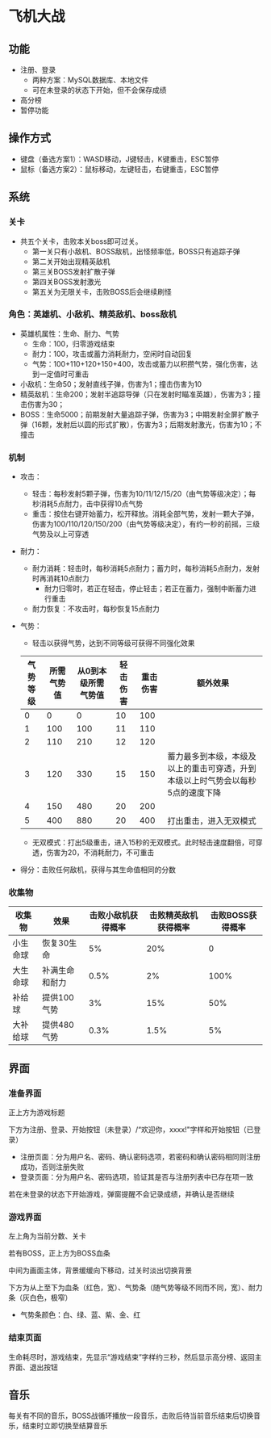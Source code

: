 # 飞机大战

## 功能

- 注册、登录
  - 两种方案：MySQL数据库、本地文件
  - 可在未登录的状态下开始，但不会保存成绩
- 高分榜
- 暂停功能

## 操作方式

- 键盘（备选方案1）：WASD移动，J键轻击，K键重击，ESC暂停
- 鼠标（备选方案2）：鼠标移动，左键轻击，右键重击，ESC暂停

## 系统

### 关卡

- 共五个关卡，击败本关boss即可过关。
  - 第一关只有小敌机、BOSS敌机，出怪频率低，BOSS只有追踪子弹
  - 第二关开始出现精英敌机
  - 第三关BOSS发射扩散子弹
  - 第四关BOSS发射激光
  - 第五关为无限关卡，击败BOSS后会继续刷怪

### 角色：英雄机、小敌机、精英敌机、boss敌机

- 英雄机属性：生命、耐力、气势
  - 生命：100，归零游戏结束
  - 耐力：100，攻击或蓄力消耗耐力，空闲时自动回复
  - 气势：100+110+120+150+400，攻击或蓄力以积攒气势，强化伤害，达到一定值时可重击
- 小敌机：生命50；发射直线子弹，伤害为1；撞击伤害为10
- 精英敌机：生命200；发射半追踪导弹（只在发射时瞄准英雄），伤害为3；撞击伤害为30；
- BOSS：生命5000；前期发射大量追踪子弹，伤害为3；中期发射全屏扩散子弹（16颗，发射后以圆的形式扩散），伤害为3；后期发射激光，伤害为10；不撞击

### 机制

- 攻击：

  - 轻击：每秒发射5颗子弹，伤害为10/11/12/15/20（由气势等级决定）；每秒消耗5点耐力，击中获得10点气势
  - 重击：按住右键开始蓄力，松开释放。消耗全部气势，发射一颗大子弹，伤害为100/110/120/150/200（由气势等级决定），有约一秒的前摇，三级气势及以上可穿透
- 耐力：

  - 耐力消耗：轻击时，每秒消耗5点耐力；蓄力时，每秒消耗5点耐力，发射时再消耗10点耐力
    - 耐力归零时，若正在轻击，停止轻击；若正在蓄力，强制中断蓄力进行重击
  - 耐力恢复：不攻击时，每秒恢复15点耐力
- 气势：

  - 轻击以获得气势，达到不同等级可获得不同强化效果

  | 气势等级 | 所需气势值 | 从0到本级所需气势值 | 轻击伤害 | 重击伤害 | 额外效果                                                                        |
  | -------- | ---------- | ------------------- | -------- | -------- | ------------------------------------------------------------------------------- |
  | 0        | 0          | 0                   | 10       | 100      |                                                                                 |
  | 1        | 100        | 100                 | 11       | 110      |                                                                                 |
  | 2        | 110        | 210                 | 12       | 120      |                                                                                 |
  | 3        | 120        | 330                 | 15       | 150      | 蓄力最多到本级，本级及以上的重击可穿透，升到本级以上时气势会以每秒5点的速度下降 |
  | 4        | 150        | 480                 | 20       | 200      |                                                                                 |
  | 5        | 400        | 880                 | 20       | 400      | 打出重击，进入无双模式                                                          |


  - 无双模式：打出5级重击，进入15秒的无双模式。此时轻击速度翻倍，可穿透，伤害为20，不消耗耐力，不可重击
- 得分：击败任何敌机，获得与其生命值相同的分数

### 收集物

| 收集物   | 效果           | 击败小敌机获得概率 | 击败精英敌机获得概率 | 击败BOSS获得概率 |
| -------- | -------------- | ------------------ | -------------------- | ---------------- |
| 小生命球 | 恢复30生命     | 5%                 | 20%                  | 0                |
| 大生命球 | 补满生命和耐力 | 0.5%               | 2%                   | 100%             |
| 补给球   | 提供100气势    | 3%                 | 15%                  | 50%              |
| 大补给球 | 提供480气势    | 0.3%               | 1.5%                 | 5%               |

## 界面

### 准备界面

正上方为游戏标题

下方为注册、登录、开始按钮（未登录）/“欢迎你，xxxx!"字样和开始按钮（已登录）

* 注册页面：分为用户名、密码、确认密码选项，若密码和确认密码相同则注册成功，否则注册失败
* 登录页面：分为用户名、密码选项，验证其是否与注册列表中已存在项一致

若在未登录的状态下开始游戏，弹窗提醒不会记录成绩，并确认是否继续

### 游戏界面

左上角为当前分数、关卡

若有BOSS，正上方为BOSS血条

中间为画面主体，背景缓缓向下移动，过关时淡出切换背景

下方为从上至下为血条（红色，宽）、气势条（随气势等级不同而不同，宽）、耐力条（灰白色，极窄）

- 气势条颜色：白、绿、蓝、紫、金、红

### 结束页面

生命耗尽时，游戏结束，先显示“游戏结束”字样约三秒，然后显示高分榜、返回主界面、退出按钮

## 音乐

每关有不同的音乐，BOSS战循环播放一段音乐，击败后待当前音乐结束后切换音乐，结束时立即切换至结算音乐
